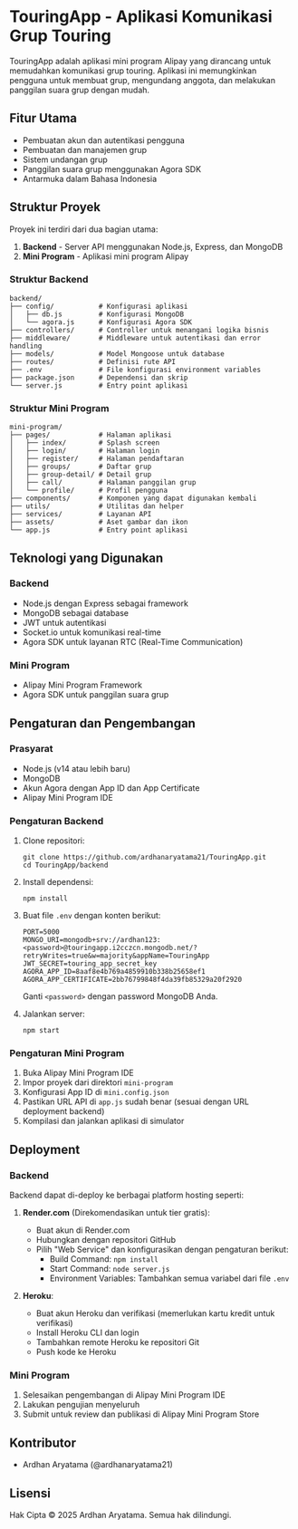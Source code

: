# TouringApp - Aplikasi Komunikasi Grup Touring

TouringApp adalah aplikasi mini program Alipay yang dirancang untuk memudahkan komunikasi grup touring. Aplikasi ini memungkinkan pengguna untuk membuat grup, mengundang anggota, dan melakukan panggilan suara grup dengan mudah.

## Fitur Utama

- Pembuatan akun dan autentikasi pengguna
- Pembuatan dan manajemen grup
- Sistem undangan grup
- Panggilan suara grup menggunakan Agora SDK
- Antarmuka dalam Bahasa Indonesia

## Struktur Proyek

Proyek ini terdiri dari dua bagian utama:

1. **Backend** - Server API menggunakan Node.js, Express, dan MongoDB
2. **Mini Program** - Aplikasi mini program Alipay

### Struktur Backend

```
backend/
├── config/           # Konfigurasi aplikasi
│   ├── db.js         # Konfigurasi MongoDB
│   └── agora.js      # Konfigurasi Agora SDK
├── controllers/      # Controller untuk menangani logika bisnis
├── middleware/       # Middleware untuk autentikasi dan error handling
├── models/           # Model Mongoose untuk database
├── routes/           # Definisi rute API
├── .env              # File konfigurasi environment variables
├── package.json      # Dependensi dan skrip
└── server.js         # Entry point aplikasi
```

### Struktur Mini Program

```
mini-program/
├── pages/            # Halaman aplikasi
│   ├── index/        # Splash screen
│   ├── login/        # Halaman login
│   ├── register/     # Halaman pendaftaran
│   ├── groups/       # Daftar grup
│   ├── group-detail/ # Detail grup
│   ├── call/         # Halaman panggilan grup
│   └── profile/      # Profil pengguna
├── components/       # Komponen yang dapat digunakan kembali
├── utils/            # Utilitas dan helper
├── services/         # Layanan API
├── assets/           # Aset gambar dan ikon
└── app.js            # Entry point aplikasi
```

## Teknologi yang Digunakan

### Backend
- Node.js dengan Express sebagai framework
- MongoDB sebagai database
- JWT untuk autentikasi
- Socket.io untuk komunikasi real-time
- Agora SDK untuk layanan RTC (Real-Time Communication)

### Mini Program
- Alipay Mini Program Framework
- Agora SDK untuk panggilan suara grup

## Pengaturan dan Pengembangan

### Prasyarat
- Node.js (v14 atau lebih baru)
- MongoDB
- Akun Agora dengan App ID dan App Certificate
- Alipay Mini Program IDE

### Pengaturan Backend

1. Clone repositori:
   ```
   git clone https://github.com/ardhanaryatama21/TouringApp.git
   cd TouringApp/backend
   ```

2. Install dependensi:
   ```
   npm install
   ```

3. Buat file `.env` dengan konten berikut:
   ```
   PORT=5000
   MONGO_URI=mongodb+srv://ardhan123:<password>@touringapp.i2cczcn.mongodb.net/?retryWrites=true&w=majority&appName=TouringApp
   JWT_SECRET=touring_app_secret_key
   AGORA_APP_ID=8aaf8e4b769a4859910b338b25658ef1
   AGORA_APP_CERTIFICATE=2bb76799848f4da39fb85329a20f2920
   ```

   Ganti `<password>` dengan password MongoDB Anda.

4. Jalankan server:
   ```
   npm start
   ```

### Pengaturan Mini Program

1. Buka Alipay Mini Program IDE
2. Impor proyek dari direktori `mini-program`
3. Konfigurasi App ID di `mini.config.json`
4. Pastikan URL API di `app.js` sudah benar (sesuai dengan URL deployment backend)
5. Kompilasi dan jalankan aplikasi di simulator

## Deployment

### Backend

Backend dapat di-deploy ke berbagai platform hosting seperti:

1. **Render.com** (Direkomendasikan untuk tier gratis):
   - Buat akun di Render.com
   - Hubungkan dengan repositori GitHub
   - Pilih "Web Service" dan konfigurasikan dengan pengaturan berikut:
     - Build Command: `npm install`
     - Start Command: `node server.js`
     - Environment Variables: Tambahkan semua variabel dari file `.env`

2. **Heroku**:
   - Buat akun Heroku dan verifikasi (memerlukan kartu kredit untuk verifikasi)
   - Install Heroku CLI dan login
   - Tambahkan remote Heroku ke repositori Git
   - Push kode ke Heroku

### Mini Program

1. Selesaikan pengembangan di Alipay Mini Program IDE
2. Lakukan pengujian menyeluruh
3. Submit untuk review dan publikasi di Alipay Mini Program Store

## Kontributor

- Ardhan Aryatama (@ardhanaryatama21)

## Lisensi

Hak Cipta © 2025 Ardhan Aryatama. Semua hak dilindungi.
